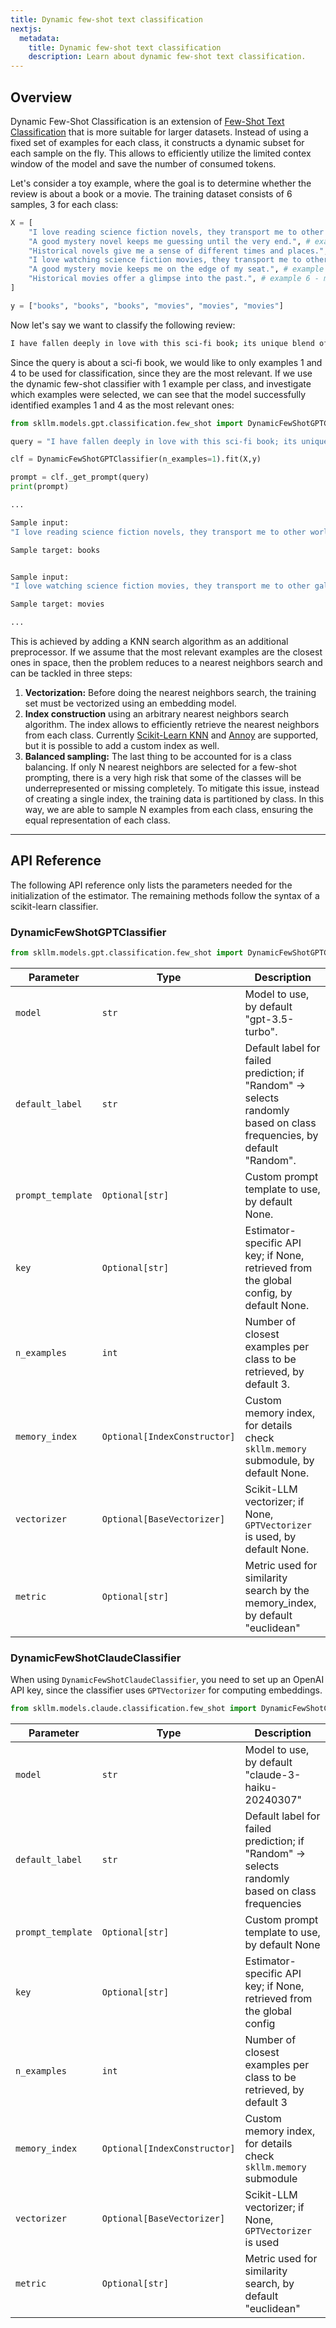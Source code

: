 ```yaml
---
title: Dynamic few-shot text classification
nextjs:
  metadata:
    title: Dynamic few-shot text classification
    description: Learn about dynamic few-shot text classification.
---
```


## Overview

Dynamic Few-Shot Classification is an extension of [Few-Shot Text Classification](/docs/few-shot-text-classification) that is more suitable for larger datasets. Instead of using a fixed set of examples for each class, it constructs a dynamic subset for each sample on the fly. This allows to efficiently utilize the limited contex window of the model and save the number of consumed tokens.

Let's consider a toy example, where the goal is to determine whether the review is about a book or a movie. The training dataset consists of 6 samples, 3 for each class:

```python
X = [
    "I love reading science fiction novels, they transport me to other worlds.", # example 1 - book - sci-fi
    "A good mystery novel keeps me guessing until the very end.", # example 2 - book - mystery
    "Historical novels give me a sense of different times and places.", # example 3 - book - historical
    "I love watching science fiction movies, they transport me to other galaxies.", # example 4 - movie - sci-fi
    "A good mystery movie keeps me on the edge of my seat.", # example 5 - movie - mystery
    "Historical movies offer a glimpse into the past.", # example 6 - movie - historical
]

y = ["books", "books", "books", "movies", "movies", "movies"]
```

Now let's say we want to classify the following review:

```bash
I have fallen deeply in love with this sci-fi book; its unique blend of science and fiction has me spellbound.
```

Since the query is about a sci-fi book, we would like to only examples 1 and 4 to be used for classification, since they are the most relevant. If we use the dynamic few-shot classifier with 1 example per class, and investigate which examples were selected, we can see that the model successfully identified examples 1 and 4 as the most relevant ones:

```python
from skllm.models.gpt.classification.few_shot import DynamicFewShotGPTClassifier

query = "I have fallen deeply in love with this sci-fi book; its unique blend of science and fiction has me spellbound."

clf = DynamicFewShotGPTClassifier(n_examples=1).fit(X,y)

prompt = clf._get_prompt(query)
print(prompt)
```

```bash
...

Sample input:
"I love reading science fiction novels, they transport me to other worlds."

Sample target: books


Sample input:
"I love watching science fiction movies, they transport me to other galaxies."

Sample target: movies

...
```

This is achieved by adding a KNN search algorithm as an additional preprocessor. If we assume that the most relevant examples are the closest ones in space, then the problem reduces to a nearest neighbors search and can be tackled in three steps:

1. **Vectorization:**
   Before doing the nearest neighbors search, the training set must be vectorized using an embedding model.
2. **Index construction** using an arbitrary nearest neighbors search algorithm. The index allows to efficiently retrieve the nearest neighbors from each class. Currently [Scikit-Learn KNN](https://scikit-learn.org/stable/modules/neighbors.html) and [Annoy](https://github.com/spotify/annoy) are supported, but it is possible to add a custom index as well.
3. **Balanced sampling:**
   The last thing to be accounted for is a class balancing. If only N nearest neighbors are selected for a few-shot prompting, there is a very high risk that some of the classes will be underrepresented or missing completely. To mitigate this issue, instead of creating a single index, the training data is partitioned by class. In this way, we are able to sample N examples from each class, ensuring the equal representation of each class.

---

## API Reference

The following API reference only lists the parameters needed for the initialization of the estimator. The remaining methods follow the syntax of a scikit-learn classifier.

### DynamicFewShotGPTClassifier
```python
from skllm.models.gpt.classification.few_shot import DynamicFewShotGPTClassifier
```

| **Parameter** | **Type** | **Description**          |
| ------------- | -------- | ------------------------ |
| `model`      | `str`  | Model to use, by default "gpt-3.5-turbo". |
| `default_label`      | `str`  | Default label for failed prediction; if "Random" -> selects randomly based on class frequencies, by default "Random". |
| `prompt_template`      | `Optional[str]`  | Custom prompt template to use, by default None. |
| `key`      | `Optional[str]`  | Estimator-specific API key; if None, retrieved from the global config, by default None. |
| `n_examples`      | `int`  | Number of closest examples per class to be retrieved, by default 3. |
| `memory_index`      | `Optional[IndexConstructor]`  | Custom memory index, for details check `skllm.memory` submodule, by default None. |
| `vectorizer`      | `Optional[BaseVectorizer]`  | Scikit-LLM vectorizer; if None, `GPTVectorizer` is used, by default None. |
| `metric`  | `Optional[str]` | Metric used for similarity search by the memory_index, by default "euclidean" 

### DynamicFewShotClaudeClassifier
When using `DynamicFewShotClaudeClassifier`, you need to set up an OpenAI API key, since the classifier uses `GPTVectorizer` for computing embeddings.

```python
from skllm.models.claude.classification.few_shot import DynamicFewShotClaudeClassifier
```

| **Parameter** | **Type** | **Description** |
| ------------- | -------- | --------------- |
| `model` | `str` | Model to use, by default "claude-3-haiku-20240307" |
| `default_label` | `str` | Default label for failed prediction; if "Random" -> selects randomly based on class frequencies |
| `prompt_template` | `Optional[str]` | Custom prompt template to use, by default None |
| `key` | `Optional[str]` | Estimator-specific API key; if None, retrieved from the global config |
| `n_examples` | `int` | Number of closest examples per class to be retrieved, by default 3 |
| `memory_index` | `Optional[IndexConstructor]` | Custom memory index, for details check `skllm.memory` submodule |
| `vectorizer` | `Optional[BaseVectorizer]` | Scikit-LLM vectorizer; if None, `GPTVectorizer` is used |
| `metric` | `Optional[str]` | Metric used for similarity search, by default "euclidean" |
